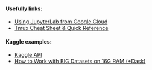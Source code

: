 #### Usefully links: 
- [Using JupyterLab from Google Cloud](https://medium.com/@thomascapelle/using-jupyterlab-from-google-cloud-ad5ba768767c)
- [Tmux Cheat Sheet & Quick Reference](https://tmuxcheatsheet.com/)

#### Kaggle examples:
- [Kaggle API](https://github.com/Kaggle/kaggle-api)
- [How to Work with BIG Datasets on 16G RAM (+Dask)](https://www.kaggle.com/yuliagm/how-to-work-with-big-datasets-on-16g-ram-dask)